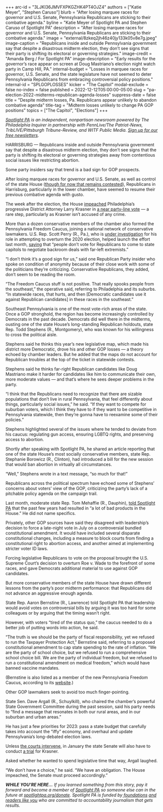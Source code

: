 +++
arc-id = "3LJKI36JMVFXPKGZHK4PT4OJZ4"
authors = ["Katie Meyer", "Stephen Caruso"]
blurb = "After losing marquee races for governor and U.S. Senate, Pennsylvania Republicans are sticking to their combative agenda."
byline = "Katie Meyer of Spotlight PA and Stephen Caruso of Spotlight PA"
description = "After losing marquee races for governor and U.S. Senate, Pennsylvania Republicans are sticking to their combative agenda."
image = "external/8zkeq2jh46z40jy133k05v8e7g.jpeg"
image-caption = "Republicans inside and outside Pennsylvania government say that despite a disastrous midterm election, they don’t see signs that their party is shifting its electoral or governing strategies."
image-credit = "Amanda Berg / For Spotlight PA"
image-description = "Early results for the governor’s race appear on screen at Doug Mastriano’s election night watch party in Camp Hill, PA."
internal-budget = "Losses in marquee races for governor, U.S. Senate, and the state legislature have not seemed to deter Pennsylvania Republicans from embracing controversial policy positions."
internal-id = "SPLGOPLOSSES"
kicker = "The Capitol"
modal-exclude = false
no-index = false
published = 2022-12-12T05:00:00-05:00
slug = "pa-election-2022-midterms-republican-agenda-losses"
suppress-date = false
title = "Despite midterm losses, Pa. Republicans appear unlikely to abandon combative agenda"
title-tag = "Midterm losses unlikely to change PA GOP positions"
topics = ["The Capitol", "Elections"]
+++

<a href="https://www.spotlightpa.org/"><i>Spotlight PA</i></a><i> is an independent, nonpartisan newsroom powered by The Philadelphia Inquirer in partnership with PennLive/The Patriot-News, TribLIVE/Pittsburgh Tribune-Review, and WITF Public Media. </i><a href="https://www.spotlightpa.org/newsletters"><i>Sign up for our free newsletters</i></a><i>.</i>

HARRISBURG — Republicans inside and outside Pennsylvania government say that despite a disastrous midterm election, they don’t see signs that the party is shifting its electoral or governing strategies away from contentious social issues like restricting abortion.

Some party insiders say that trend is a bad sign for GOP prospects.

After losing marquee races for governor and U.S. Senate, as well as control of the state House (<a href="https://www.spotlightpa.org/news/2022/12/pa-2022-election-state-house-specials-joanna-mcclinton/">though for now that remains contested</a>), Republicans in Harrisburg, particularly in the lower chamber, have seemed to resume their previous combative agenda with gusto.

<script src="https://www.spotlightpa.org/embed.js" async></script><div data-spl-embed-version="1" data-spl-src="https://www.spotlightpa.org/embeds/newsletter/"></div>

The week after the election, the House <a href="https://www.inquirer.com/news/larry-krasner-impeachment-vote-pennsylvania-house-20221116.html">impeached</a> Philadelphia’s progressive District Attorney Larry Krasner in <a href="https://www.legis.state.pa.us/cfdocs/legis/RC/Public/rc_view_action2.cfm?sess_yr=2021&sess_ind=0&rc_body=H&rc_nbr=1283">a near party-line vote</a> — a rare step, particularly as Krasner isn’t accused of any crime.

More than a dozen conservative members of the chamber also formed the Pennsylvania Freedom Caucus, joining a national network of conservative lawmakers. U.S. Rep. Scott Perry (R., Pa.), who is <a href="https://www.politico.com/news/2022/08/10/scott-perry-trump-fbi-investigation-00050901">under investigation</a> for his role in attempting to overturn the 2020 election, helped launch the effort last month, <a href="https://twitter.com/StephenJ_Caruso/status/1597299408928124928">saying</a> that “people don’t vote for Republicans to come to state capitols to negotiate backroom deals with far-left extremists.”

“I don’t think it’s a good sign for us,” said one Republican Party insider who spoke on condition of anonymity because of their close work with some of the politicians they’re criticizing. Conservative Republicans, they added, don’t seem to be reading the room.

“The Freedom Caucus stuff is not positive. That really spooks people from the southeast,” the operative said, referring to Philadelphia and its suburbs. “In statewide races, that hurts, and then [Democratic candidates use it against Republican candidates] in these races in the southeast.”

Southeast Pennsylvania is one of the most vote-rich areas of the state. Once a GOP stronghold, the region has become increasingly controlled by Democrats in the past decade. Democrats did well there in the midterms, ousting one of the state House’s long-standing Republican holdouts, state Rep. Todd Stephens (R., Montgomery), who was known for his willingness to cross the political aisle.

Stephens said he thinks this year’s new legislative map, which made his district more Democratic, drove his and other GOP losses — a theory echoed by chamber leaders. But he added that the maps do not account for Republican troubles at the top of the ticket in statewide contests.

Stephens said he thinks far-right Republican candidates like Doug Mastriano make it harder for candidates like him to communicate their own, more moderate values — and that’s where he sees deeper problems in the party.

“I think that the Republicans need to recognize that there are sizable populations that don’t live in rural Pennsylvania, that feel differently about things, particularly social issues,” he said. “If they want to compete for suburban voters, which I think they have to if they want to be competitive in Pennsylvania statewide, then they’re gonna have to reexamine some of their policies.”

Stephens highlighted several of the issues where he tended to deviate from his caucus: regulating gun access, ensuring LGBTQ rights, and preserving access to abortion.

Shortly after speaking with Spotlight PA, he shared an article reporting that one of the state House’s most socially conservative members, state Rep. Stephanie Borowicz (R., Clinton), had introduced a bill for the new session that would ban abortion in virtually all circumstances.

“Well,” Stephens wrote in a text message, “so much for that!”

Republicans across the political spectrum have echoed some of Stephens’ concerns about voters’ view of the GOP, criticizing the party’s lack of a pitchable policy agenda on the campaign trail.

Last month, moderate state Rep. Tom Mehaffie (R., Dauphin), <a href="https://www.spotlightpa.org/news/2022/11/pa-election-2022-results-democrat-house-control-speaker-election/">told Spotlight PA</a> that the past few years had resulted in “a lot of bad products in the House.” He did not name specifics.

Privately, other GOP sources have said they disagreed with leadership’s decision to force a late-night vote in July on a controversial bundled constitutional amendment. It would have included several disparate constitutional changes, including a measure to block courts from finding a constitutional right to abortion access, and another aimed at implementing stricter voter ID laws.

Forcing legislative Republicans to vote on the proposal brought the U.S. Supreme Court’s decision to overturn Roe v. Wade to the forefront of some races, and gave Democrats additional material to use against GOP candidates.

But more conservative members of the state House have drawn different lessons from the party’s poor midterm performance: that Republicans did not advance an aggressive enough agenda.

State Rep. Aaron Bernstine (R., Lawrence) told Spotlight PA that leadership would avoid votes on controversial bills by arguing it was too hard for some colleagues or by arguing that the timing wasn’t right.

However, with voters “tired of the status quo,” the caucus needed to do a better job of putting words into action, he said.

“The truth is we should be the party of fiscal responsibility, yet we refused to run the Taxpayer Protection Act,” Bernstine said, referring to a proposed constitutional amendment to cap state spending to the rate of inflation. “We are the party of school choice, but we refused to run a comprehensive school choice bill. We are the party of individual freedom, but we refused to run a constitutional amendment on medical freedom,” which would have banned vaccine mandates.

(Bernstine is also listed as a member of the new Pennsylvania Freedom Caucus, according to its <a href="https://statefreedomcaucus.org/">website</a>.)

<script src="https://www.spotlightpa.org/embed.js" async></script><div data-spl-embed-version="1" data-spl-src="https://www.spotlightpa.org/embeds/donate/"></div>

Other GOP lawmakers seek to avoid too much finger-pointing.

State Sen. Dave Argall (R., Schuylkill), who chaired the chamber’s powerful State Government Committee during the past session, said his party needs to “find a message that resonates in both our rural areas, and in our suburban and urban areas.”

He has just a few priorities for 2023: pass a state budget that carefully takes into account the “iffy” economy, and overhaul and update Pennsylvania’s long-debated election laws.

Unless <a href="https://www.inquirer.com/news/larry-krasner-impeachment-lawsuit-philadelphia-district-attorney-commonwealth-court-20221205.html">the courts intervene</a>, in January the state Senate will also have to conduct <a href="https://www.inquirer.com/news/philadelphia/larry-krasner-impeachment-pa-senate-philadelphia-district-attorney-20221130.html">a trial</a> for Krasner.

Asked whether he wanted to spend legislative time that way, Argall laughed.

“We don’t have a choice,” he said. “We have an obligation. The House impeached, the Senate must proceed accordingly.”

<i><b>WHILE YOU’RE HERE...</b></i><i> If you learned something from this story, pay it forward and become a member of </i><a href="https://www.spotlightpa.org/"><i>Spotlight PA</i></a><i> so someone else can in the future at </i><a href="http://spotlightpa.org/donate"><i>spotlightpa.org/donate</i></a><i>. Spotlight PA is funded by</i><a href="https://www.spotlightpa.org/support"><i> foundations</i></a><i> </i><a href="https://www.spotlightpa.org/support"><i>and readers like you</i></a><i> who are committed to accountability journalism that gets results.</i>
